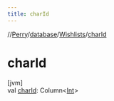 ```yaml
---
title: charId
---
```

//[Perry](../../../index.html)/[database](../index.html)/[Wishlists](index.html)/[charId](char-id.html)



# charId



[jvm]\
val [charId](char-id.html): Column&lt;[Int](https://kotlinlang.org/api/latest/jvm/stdlib/kotlin/-int/index.html)&gt;




